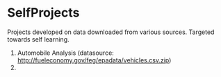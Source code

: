 # SelfProjects
Projects developed on data downloaded from various sources. Targeted towards self learning.

1. Automobile Analysis (datasource:  http://fueleconomy.gov/feg/epadata/vehicles.csv.zip)
2. 
